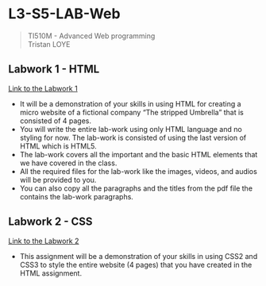 # L3-S5-LAB-Web
> TI510M - Advanced Web programming<br>
> Tristan LOYE

## Labwork 1 - HTML
[Link to the Labwork 1](https://trisl01.github.io/L3-S5-LAB-Web/Labwork-1)
- It will be a demonstration of your skills in using HTML for creating a micro website of a fictional company “The stripped Umbrella” that is consisted of 4 pages.
- You will write the entire lab-work using only HTML language and no styling for now. The lab-work is consisted of using the last version of HTML which is HTML5.
- The lab-work covers all the important and the basic HTML elements that we have covered in the class.
- All the required files for the lab-work like the images, videos, and audios will be provided to you.
- You can also copy all the paragraphs and the titles from the pdf file the contains the lab-work paragraphs.

## Labwork 2 - CSS
[Link to the Labwork 2](https://trisl01.github.io/L3-S5-LAB-Web/Labwork-2)
- This assignment will be a demonstration of your skills in using CSS2 and CSS3 to style the entire website (4 pages) that you have created in the HTML assignment.
